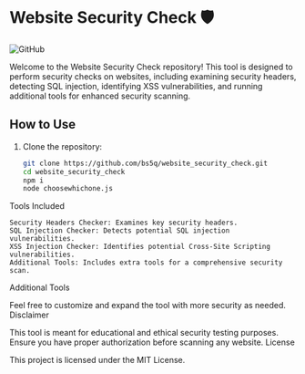 # Website Security Check 🛡️

![GitHub](https://img.shields.io/github/bs5q/website_security_check)

Welcome to the Website Security Check repository! This tool is designed to perform security checks on websites, including examining security headers, detecting SQL injection, identifying XSS vulnerabilities, and running additional tools for enhanced security scanning.

## How to Use

1. Clone the repository:
   ```bash
   git clone https://github.com/bs5q/website_security_check.git
   cd website_security_check
   npm i
   node choosewhichone.js

Tools Included

    Security Headers Checker: Examines key security headers.
    SQL Injection Checker: Detects potential SQL injection vulnerabilities.
    XSS Injection Checker: Identifies potential Cross-Site Scripting vulnerabilities.
    Additional Tools: Includes extra tools for a comprehensive security scan.

Additional Tools

Feel free to customize and expand the tool with more security as needed.
Disclaimer

This tool is meant for educational and ethical security testing purposes. Ensure you have proper authorization before scanning any website.
License

This project is licensed under the MIT License.


